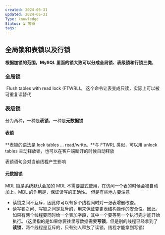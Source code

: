 ```yaml
---
created: 2024-05-31
updated: 2024-05-31
Type: knowledge
Status: ⌛️ 等待
tags:
---
```

## 全局锁和表锁以及行锁

**根据加锁的范围，MySQL 里面的锁大致可以分成全局锁、表级锁和行锁三类**。

### 全局锁
 Flush tables with read lock (FTWRL)。
这个命令让表变成只读，实际上可以被可重复读替代

### 表级锁
分为两种，一种是**表锁**，一种是**元数据锁**

#### 表锁
**表锁的语法是 lock tables … read/write。**与 FTWRL 类似，可以用 unlock tables 主动释放锁，也可以在客户端断开的时候自动释放

表锁语句会对当前线程产生影响

#### 元数据锁

MDL 锁是系统默认会加的
MDL 不需要显式使用，在访问一个表的时候会被自动加上。MDL 的作用是，保证读写的正确性。
但是有些地方要注意
- 读锁之间不互斥，因此你可以有多个线程同时对一张表增删改查。
- 读写锁之间、写锁之间是互斥的，用来保证变更表结构操作的安全性。因此，如果有两个线程要同时给一个表加字段，其中一个要等另一个执行完才能开始执行。（这里指的是如果你要往里写数据需要**写锁**，但是别的线程已经拿到了**读锁**，两个线程是互斥的，只有别人释放了读锁，线程才能拿到写锁）